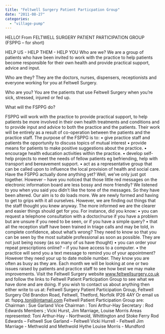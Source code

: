 ```yaml
---
title: "Feltwell Surgery Patient Particpation Group"
date: "2011-08-27"
categories: 
  - "village-pump"
---
```


HELLO! From FELTWELL SURGERY PATIENT PARTICIPATION GROUP (FSPPG – for short)

HELP US - HELP THEM - HELP YOU Who are we? We are a group of patients who have been invited to work with the practice to help patients become responsible for their own health and provide practical support, advice and input.

Who are they? They are the doctors, nurses, dispensers, receptionists and everyone working for you at Feltwell Surgery.

Who are you? You are the patients that use Feltwell Surgery when you’re sick, stressed, injured or fed up.

What will the FSPPG do?

FSPPG will work with the practice to provide practical support, to help patients be more involved in their own health treatments and conditions and to provide input and advice to both the practice and the patients. Their work will be entirely as a result of co-operation between the patients and the practice staff. The purpose of the FSPPG is to: • give practice staff and patients the opportunity to discuss topics of mutual interest • provide means for patients to make positive suggestions about the practice. • encourage health education activities within the practice. • develop self-help projects to meet the needs of fellow patients eg befriending, help with transport and bereavement support. • act as a representative group that can be called upon to influence the local provision of health and social care. Have the FSPPG actually done anything yet? Well, we’ve only just got together. However – have you noticed that those little red messages on the electronic information board are less bossy and more friendly? We listened to you when you said you didn’t like the tone of the messages. So they have been altered. Our aim is to do loads more. We are newly formed and having to get to grips with it all ourselves. However, we are finding out things that the staff thought you knew anyway. The more informed we are the clearer and easier things should get for you. For instance, did you know: • you can request a telephone consultation with a doctor/nurse if you have a problem but are unsure if you need to be seen, or if you have a simple query? • that all the reception staff have been trained in triage calls and may be told, in complete confidence, about what’s wrong? They need to know so that you can be seen by the most suitable professional as soon as possible. They are not just being nosey (as so many of us have thought) • you can order your repeat prescriptions online? – if you have access to a computer. • the practice will send you a text message to remind you of your appointment? However they need your up to date mobile number. They know you are often as busy as they are. Each month we will be looking at one or two issues raised by patients and practice staff to see how best we may make improvements. Visit the Feltwell Surgery website www.feltwellsurgery.co.uk and follow the links to Feltwell Patient Participation Group to see what we have done and are doing. If you wish to contact us about anything then either write to us at: Feltwell Surgery Patient Participation Group, Feltwell Surgery Old Brandon Road, Feltwell, Thetford, Norfolk IP26 4AY Or email us at: fsppg\_toni@intamail.com Feltwell Patient Participation Group are: Chairman : Sue Garland Vice Chairman : Toni Arthur-Hay Secretary : Rod Edwards Members ; Vicki Hurst, Jim Marriage, Louise Morris Areas represented: Toni Arthur-Hay - Northwold, Whittington and Stoke Ferry Rod Edwards – Feltwell Sue Garland – Feltwell Vicki Hurrell - Feltwell Jim Marriage - Methwold and Methwold Hythe Louise Morris - Mundford
